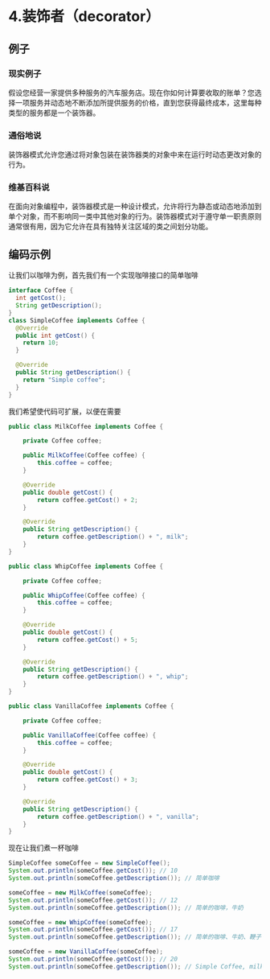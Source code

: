# 4.装饰者（decorator）

## 例子

### 现实例子

假设您经营一家提供多种服务的汽车服务店。现在你如何计算要收取的账单？您选择一项服务并动态地不断添加所提供服务的价格，直到您获得最终成本，这里每种类型的服务都是一个装饰器。

### 通俗地说

装饰器模式允许您通过将对象包装在装饰器类的对象中来在运行时动态更改对象的行为。

### 维基百科说

在面向对象编程中，装饰器模式是一种设计模式，允许将行为静态或动态地添加到单个对象，而不影响同一类中其他对象的行为。装饰器模式对于遵守单一职责原则通常很有用，因为它允许在具有独特关注区域的类之间划分功能。

## 编码示例

让我们以咖啡为例，首先我们有一个实现咖啡接口的简单咖啡

```java
interface Coffee {
  int getCost();
  String getDescription();
}
class SimpleCoffee implements Coffee {
  @Override
  public int getCost() {
    return 10;
  }

  @Override
  public String getDescription() {
    return "Simple coffee";
  }
}
```

我们希望使代码可扩展，以便在需要

```java
public class MilkCoffee implements Coffee {

    private Coffee coffee;

    public MilkCoffee(Coffee coffee) {
        this.coffee = coffee;
    }

    @Override
    public double getCost() {
        return coffee.getCost() + 2;
    }

    @Override
    public String getDescription() {
        return coffee.getDescription() + ", milk";
    }
}

public class WhipCoffee implements Coffee {

    private Coffee coffee;

    public WhipCoffee(Coffee coffee) {
        this.coffee = coffee;
    }

    @Override
    public double getCost() {
        return coffee.getCost() + 5;
    }

    @Override
    public String getDescription() {
        return coffee.getDescription() + ", whip";
    }
}

public class VanillaCoffee implements Coffee {

    private Coffee coffee;

    public VanillaCoffee(Coffee coffee) {
        this.coffee = coffee;
    }

    @Override
    public double getCost() {
        return coffee.getCost() + 3;
    }

    @Override
    public String getDescription() {
        return coffee.getDescription() + ", vanilla";
    }
}
```

现在让我们煮一杯咖啡

```java
SimpleCoffee someCoffee = new SimpleCoffee();
System.out.println(someCoffee.getCost()); // 10
System.out.println(someCoffee.getDescription()); // 简单咖啡

someCoffee = new MilkCoffee(someCoffee);
System.out.println(someCoffee.getCost()); // 12
System.out.println(someCoffee.getDescription()); // 简单的咖啡，牛奶

someCoffee = new WhipCoffee(someCoffee);
System.out.println(someCoffee.getCost()); // 17
System.out.println(someCoffee.getDescription()); // 简单的咖啡、牛奶、鞭子

someCoffee = new VanillaCoffee(someCoffee);
System.out.println(someCoffee.getCost()); // 20
System.out.println(someCoffee.getDescription()); // Simple Coffee, milk, wip, vanilla
```

